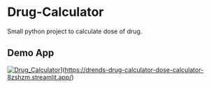 # Drug-Calculator
Small python project to calculate dose of drug.


## Demo App

[![Drug_Calculator](https://static.streamlit.io/badges/streamlit_badge_black_white.svg)]([https://starter-kit.streamlitapp.com/)](https://drends-drug-calculator-dose-calculator-8zshzm.streamlit.app/)

